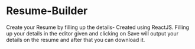 # Resume-Builder
Create your Resume by filling up the details- Created using ReactJS.
Filling up your details in the editor given and clicking on Save will output your details on the resume and after that you can download it.
